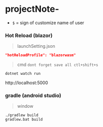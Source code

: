 # projectNote-
- `$` = sign of customize name of user 
### Hot Reload (blazor)
> launchSetting.json
```json
"hotReloadProfile": "blazorwasm"
```
>cmd `dont forget save all ctl+shift+s`
```
dotnet watch run
```
http://localhost:5000
### gradle (android studio)
>window
```shell
./gradlew build
gradlew.bat build
```
